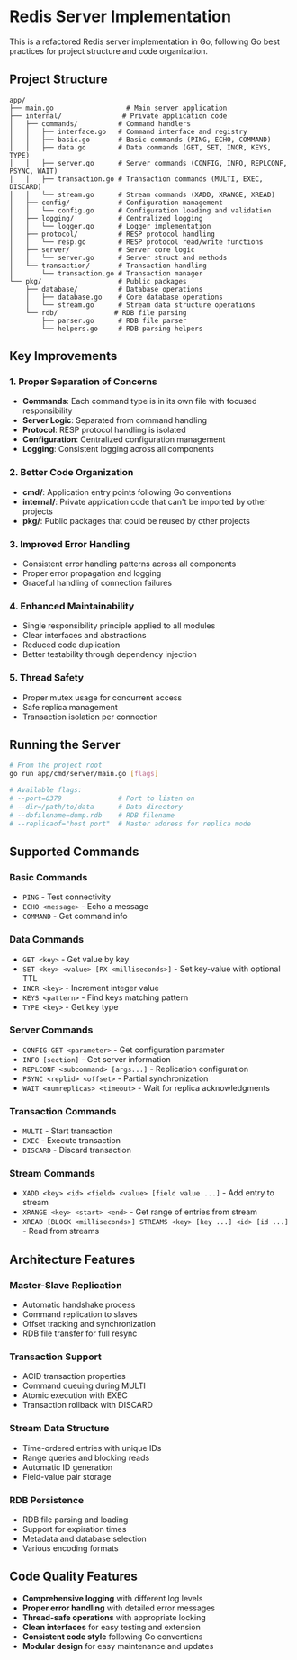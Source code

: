 # Redis Server Implementation

This is a refactored Redis server implementation in Go, following Go best practices for project structure and code organization.

## Project Structure

```
app/
├── main.go                  # Main server application
├── internal/               # Private application code
│   ├── commands/          # Command handlers
│   │   ├── interface.go   # Command interface and registry
│   │   ├── basic.go       # Basic commands (PING, ECHO, COMMAND)
│   │   ├── data.go        # Data commands (GET, SET, INCR, KEYS, TYPE)
│   │   ├── server.go      # Server commands (CONFIG, INFO, REPLCONF, PSYNC, WAIT)
│   │   ├── transaction.go # Transaction commands (MULTI, EXEC, DISCARD)
│   │   └── stream.go      # Stream commands (XADD, XRANGE, XREAD)
│   ├── config/            # Configuration management
│   │   └── config.go      # Configuration loading and validation
│   ├── logging/           # Centralized logging
│   │   └── logger.go      # Logger implementation
│   ├── protocol/          # RESP protocol handling
│   │   └── resp.go        # RESP protocol read/write functions
│   ├── server/            # Server core logic
│   │   └── server.go      # Server struct and methods
│   └── transaction/       # Transaction handling
│       └── transaction.go # Transaction manager
└── pkg/                   # Public packages
    ├── database/          # Database operations
    │   ├── database.go    # Core database operations
    │   └── stream.go      # Stream data structure operations
    └── rdb/              # RDB file parsing
        ├── parser.go      # RDB file parser
        └── helpers.go     # RDB parsing helpers
```

## Key Improvements

### 1. **Proper Separation of Concerns**

- **Commands**: Each command type is in its own file with focused responsibility
- **Server Logic**: Separated from command handling
- **Protocol**: RESP protocol handling is isolated
- **Configuration**: Centralized configuration management
- **Logging**: Consistent logging across all components

### 2. **Better Code Organization**

- **cmd/**: Application entry points following Go conventions
- **internal/**: Private application code that can't be imported by other projects
- **pkg/**: Public packages that could be reused by other projects

### 3. **Improved Error Handling**

- Consistent error handling patterns across all components
- Proper error propagation and logging
- Graceful handling of connection failures

### 4. **Enhanced Maintainability**

- Single responsibility principle applied to all modules
- Clear interfaces and abstractions
- Reduced code duplication
- Better testability through dependency injection

### 5. **Thread Safety**

- Proper mutex usage for concurrent access
- Safe replica management
- Transaction isolation per connection

## Running the Server

```bash
# From the project root
go run app/cmd/server/main.go [flags]

# Available flags:
# --port=6379              # Port to listen on
# --dir=/path/to/data      # Data directory
# --dbfilename=dump.rdb    # RDB filename
# --replicaof="host port"  # Master address for replica mode
```

## Supported Commands

### Basic Commands

- `PING` - Test connectivity
- `ECHO <message>` - Echo a message
- `COMMAND` - Get command info

### Data Commands

- `GET <key>` - Get value by key
- `SET <key> <value> [PX <milliseconds>]` - Set key-value with optional TTL
- `INCR <key>` - Increment integer value
- `KEYS <pattern>` - Find keys matching pattern
- `TYPE <key>` - Get key type

### Server Commands

- `CONFIG GET <parameter>` - Get configuration parameter
- `INFO [section]` - Get server information
- `REPLCONF <subcommand> [args...]` - Replication configuration
- `PSYNC <replid> <offset>` - Partial synchronization
- `WAIT <numreplicas> <timeout>` - Wait for replica acknowledgments

### Transaction Commands

- `MULTI` - Start transaction
- `EXEC` - Execute transaction
- `DISCARD` - Discard transaction

### Stream Commands

- `XADD <key> <id> <field> <value> [field value ...]` - Add entry to stream
- `XRANGE <key> <start> <end>` - Get range of entries from stream
- `XREAD [BLOCK <milliseconds>] STREAMS <key> [key ...] <id> [id ...]` - Read from streams

## Architecture Features

### Master-Slave Replication

- Automatic handshake process
- Command replication to slaves
- Offset tracking and synchronization
- RDB file transfer for full resync

### Transaction Support

- ACID transaction properties
- Command queuing during MULTI
- Atomic execution with EXEC
- Transaction rollback with DISCARD

### Stream Data Structure

- Time-ordered entries with unique IDs
- Range queries and blocking reads
- Automatic ID generation
- Field-value pair storage

### RDB Persistence

- RDB file parsing and loading
- Support for expiration times
- Metadata and database selection
- Various encoding formats

## Code Quality Features

- **Comprehensive logging** with different log levels
- **Proper error handling** with detailed error messages
- **Thread-safe operations** with appropriate locking
- **Clean interfaces** for easy testing and extension
- **Consistent code style** following Go conventions
- **Modular design** for easy maintenance and updates
